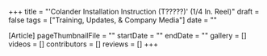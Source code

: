 +++
title = "'Colander Installation Instruction (T?????)' (1/4 In. Reel)"
draft = false
tags = ["Training, Updates, & Company Media"]
date = ""

[Article]
pageThumbnailFile = ""
startDate = ""
endDate = ""
gallery = []
videos = []
contributors = []
reviews = []
+++